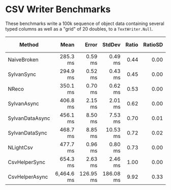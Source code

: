 # CSV Writer Benchmarks

These benchmarks write a 100k sequence of object data containing several typed columns as well as a "grid" of 20 doubles,
to a `TextWriter.Null`.

|          Method |       Mean |     Error |    StdDev | Ratio | RatioSD |       Gen 0 | Gen 1 | Gen 2 |    Allocated |
|---------------- |-----------:|----------:|----------:|------:|--------:|------------:|------:|------:|-------------:|
|     NaiveBroken |   285.3 ms |   0.59 ms |   0.49 ms |  0.44 |    0.00 |  21750.0000 |     - |     - |  89054.41 KB |
|      SylvanSync |   294.9 ms |   0.52 ms |   0.43 ms |  0.45 |    0.00 |           - |     - |     - |     34.31 KB |
|           NReco |   350.1 ms |   0.70 ms |   0.62 ms |  0.53 |    0.00 |  21000.0000 |     - |     - |  86710.75 KB |
|     SylvanAsync |   406.8 ms |   2.15 ms |   2.01 ms |  0.62 |    0.00 |           - |     - |     - |     836.8 KB |
| SylvanDataAsync |   456.1 ms |   8.50 ms |   7.53 ms |  0.70 |    0.01 |           - |     - |     - |     848.7 KB |
|  SylvanDataSync |   468.7 ms |   8.85 ms |  10.53 ms |  0.72 |    0.02 |           - |     - |     - |    848.59 KB |
|       NLightCsv |   477.7 ms |   0.96 ms |   0.80 ms |  0.73 |    0.00 |  34000.0000 |     - |     - | 140777.71 KB |
|   CsvHelperSync |   654.3 ms |   2.63 ms |   2.46 ms |  1.00 |    0.00 |  39000.0000 |     - |     - | 161719.31 KB |
|  CsvHelperAsync | 6,464.6 ms | 126.95 ms | 186.08 ms |  9.92 |    0.33 | 163000.0000 |     - |     - | 662504.84 KB |

